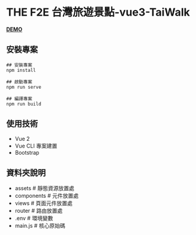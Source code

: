 # THE F2E 台灣旅遊景點-vue3-TaiWalk

**[DEMO](https://amanoizumi.github.io/ec-IceLife/)**


## 安裝專案

```
## 安裝專案
npm install

## 啟動專案
npm run serve

## 編譯專案
npm run build
```

## 使用技術

- Vue 2
- Vue CLI 專案建置
- Bootstrap


## 資料夾說明
- assets #  靜態資源放置處
- components # 元件放置處
- views # 頁面元件放置處
- router # 路由放置處
- .env # 環境變數
- main.js # 核心原始碼